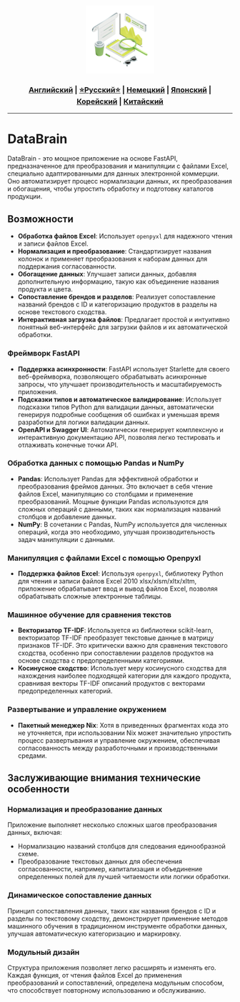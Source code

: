 <div align="center">
  <img src="https://github.com/Solrikk/DataBrain/blob/main/assets/gif/3d-isometric-research-of-statistical-data-and-analytics.gif" width="30%"/>
</div>

<div align="center"> <h3> <a href="https://github.com/Solrikk/DataBrain/blob/main/README.md">Английский</a> | <a href="https://github.com/Solrikk/DataBrain/blob/main/README_RU.md">⭐Русский⭐</a> | <a href="https://github.com/Solrikk/DataBrain/blob/main/README_GE.md">Немецкий</a> | <a href="https://github.com/Solrikk/DataBrain/blob/main/README_JP.md">Японский</a> | <a href="README_KR.md">Корейский</a> | <a href="README_CN.md">Китайский</a> </h3> </div>

-----------------

# DataBrain

DataBrain - это мощное приложение на основе FastAPI, предназначенное для преобразования и манипуляции с файлами Excel, специально адаптированными для данных электронной коммерции. Оно автоматизирует процесс нормализации данных, их преобразования и обогащения, чтобы упростить обработку и подготовку каталогов продукции.

## Возможности
- **Обработка файлов Excel**: Использует `openpyxl` для надежного чтения и записи файлов Excel.
- **Нормализация и преобразование**: Стандартизирует названия колонок и применяет преобразования к наборам данных для поддержания согласованности.
- **Обогащение данных**: Улучшает записи данных, добавляя дополнительную информацию, такую как объединение названия продукта и цвета.
- **Сопоставление брендов и разделов**: Реализует сопоставление названий брендов с ID и категоризацию продуктов в разделы на основе текстового сходства.
- **Интерактивная загрузка файлов**: Предлагает простой и интуитивно понятный веб-интерфейс для загрузки файлов и их автоматической обработки.

### Фреймворк FastAPI

- **Поддержка асинхронности**: FastAPI использует Starlette для своего веб-фреймворка, позволяющего обрабатывать асинхронные запросы, что улучшает производительность и масштабируемость приложения.
- **Подсказки типов и автоматическое валидирование**: Использует подсказки типов Python для валидации данных, автоматически генерируя подробные сообщения об ошибках и уменьшая время разработки для логики валидации данных.
- **OpenAPI и Swagger UI**: Автоматически генерирует комплексную и интерактивную документацию API, позволяя легко тестировать и отлаживать конечные точки API.

### Обработка данных с помощью Pandas и NumPy

- **Pandas**: Использует Pandas для эффективной обработки и преобразования фреймов данных. Это включает в себя чтение файлов Excel, манипуляцию со столбцами и применение преобразований. Мощные функции Pandas используются для сложных операций с данными, таких как нормализация названий столбцов и добавление данных.
- **NumPy**: В сочетании с Pandas, NumPy используется для численных операций, когда это необходимо, улучшая производительность задач манипуляции с данными.

### Манипуляция с файлами Excel с помощью Openpyxl

- **Поддержка файлов Excel**: Используя `openpyxl`, библиотеку Python для чтения и записи файлов Excel 2010 xlsx/xlsm/xltx/xltm, приложение обрабатывает ввод и вывод файлов Excel, позволяя обрабатывать сложные электронные таблицы.

### Машинное обучение для сравнения текстов

- **Векторизатор TF-IDF**: Используется из библиотеки scikit-learn, векторизатор TF-IDF преобразует текстовые данные в матрицу признаков TF-IDF. Это критически важно для сравнения текстового сходства, особенно при сопоставлении разделов продуктов на основе сходства с предопределенными категориями.
- **Косинусное сходство**: Использует меру косинусного сходства для нахождения наиболее подходящей категории для каждого продукта, сравнивая векторы TF-IDF описаний продуктов с векторами предопределенных категорий.

### Развертывание и управление окружением

- **Пакетный менеджер Nix**: Хотя в приведенных фрагментах кода это не уточняется, при использовании Nix может значительно упростить процесс развертывания и управление окружением, обеспечивая согласованность между разработочными и производственными средами.

## Заслуживающие внимания технические особенности

### Нормализация и преобразование данных

Приложение выполняет несколько сложных шагов преобразования данных, включая:
- Нормализацию названий столбцов для следования единообразной схеме.
- Преобразование текстовых данных для обеспечения согласованности, например, капитализация и объединение определенных полей для лучшей читаемости или логики обработки.

### Динамическое сопоставление данных

Принцип сопоставления данных, таких как названия брендов с ID и разделы по текстовому сходству, демонстрирует применение методов машинного обучения в традиционном инструменте обработки данных, улучшая автоматическую категоризацию и маркировку.

### Модульный дизайн

Структура приложения позволяет легко расширять и изменять его. Каждая функция, от чтения файлов Excel до применения преобразований и сопоставлений, определена модульным способом, что способствует повторному использованию и обслуживанию.

